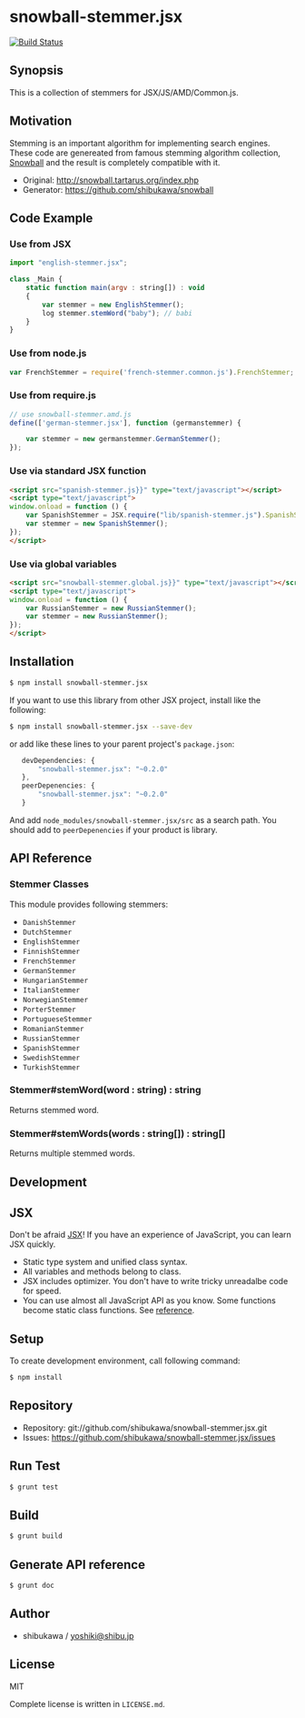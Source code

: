 snowball-stemmer.jsx
===========================================

[![Build Status](https://travis-ci.org/shibukawa/snowball-stemmer.jsx.png)](https://travis-ci.org/shibukawa/snowball-stemmer.jsx)

Synopsis
---------------

This is a collection of stemmers for JSX/JS/AMD/Common.js.

Motivation
---------------

Stemming is an important algorithm for implementing search engines. These code are genereated from famous stemming algorithm collection,
[Snowball](http://snowball.tartarus.org/index.php) and the result is completely compatible with it.

* Original: http://snowball.tartarus.org/index.php
* Generator: https://github.com/shibukawa/snowball

Code Example
---------------

### Use from JSX

```js
import "english-stemmer.jsx";

class _Main {
    static function main(argv : string[]) : void
    {
        var stemmer = new EnglishStemmer();
        log stemmer.stemWord("baby"); // babi
    }
}
```

### Use from node.js

```js
var FrenchStemmer = require('french-stemmer.common.js').FrenchStemmer;
```

### Use from require.js

```js
// use snowball-stemmer.amd.js
define(['german-stemmer.jsx'], function (germanstemmer) {

    var stemmer = new germanstemmer.GermanStemmer();
});
```

### Use via standard JSX function

```html
<script src="spanish-stemmer.js}}" type="text/javascript"></script>
<script type="text/javascript">
window.onload = function () {
    var SpanishStemmer = JSX.require("lib/spanish-stemmer.js").SpanishStemmer;
    var stemmer = new SpanishStemmer();
});
</script>
```

### Use via global variables

```html
<script src="snowball-stemmer.global.js}}" type="text/javascript"></script>
<script type="text/javascript">
window.onload = function () {
    var RussianStemmer = new RussianStemmer();
    var stemmer = new RussianStemmer();
});
</script>
```

Installation
---------------

```sh
$ npm install snowball-stemmer.jsx
```

If you want to use this library from other JSX project, install like the following:

```sh
$ npm install snowball-stemmer.jsx --save-dev
```

or add like these lines to your parent project's `package.json`:

```js
   devDependencies: {
       "snowball-stemmer.jsx": "~0.2.0"
   },
   peerDepenencies: {
       "snowball-stemmer.jsx": "~0.2.0"
   }
```

And add `node_modules/snowball-stemmer.jsx/src` as a search path.
You should add to `peerDepenencies` if your product is library.

API Reference
------------------

### Stemmer Classes

This module provides following stemmers:

* `DanishStemmer`
* `DutchStemmer`
* `EnglishStemmer`
* `FinnishStemmer`
* `FrenchStemmer`
* `GermanStemmer`
* `HungarianStemmer`
* `ItalianStemmer`
* `NorwegianStemmer`
* `PorterStemmer`
* `PortugueseStemmer`
* `RomanianStemmer`
* `RussianStemmer`
* `SpanishStemmer`
* `SwedishStemmer`
* `TurkishStemmer`

### Stemmer#stemWord(word : string) : string

Returns stemmed word.

### Stemmer#stemWords(words : string[]) : string[]

Returns multiple stemmed words.

Development
-------------

## JSX

Don't be afraid [JSX](http://jsx.github.io)! If you have an experience of JavaScript, you can learn JSX
quickly.

* Static type system and unified class syntax.
* All variables and methods belong to class.
* JSX includes optimizer. You don't have to write tricky unreadalbe code for speed.
* You can use almost all JavaScript API as you know. Some functions become static class functions. See [reference](http://jsx.github.io/doc/stdlibref.html).

## Setup

To create development environment, call following command:

```sh
$ npm install
```

## Repository

* Repository: git://github.com/shibukawa/snowball-stemmer.jsx.git
* Issues: https://github.com/shibukawa/snowball-stemmer.jsx/issues

## Run Test

```sh
$ grunt test
```

## Build

```sh
$ grunt build
```

## Generate API reference

```sh
$ grunt doc
```

Author
---------

* shibukawa / yoshiki@shibu.jp

License
------------

MIT

Complete license is written in `LICENSE.md`.
